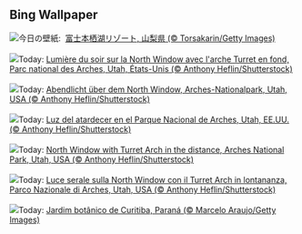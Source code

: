 ## Bing Wallpaper
![](https://www.bing.com/th?id=OHR.ShibaZakura2024_JA-JP5037441018_UHD.jpg&w=1000)今日の壁紙: &nbsp;[富士本栖湖リゾート, 山梨県 (© Torsakarin/Getty Images)](https://www.bing.com/th?id=OHR.ShibaZakura2024_JA-JP5037441018_UHD.jpg)
<br><br/>
![](https://www.bing.com/th?id=OHR.SunsetArchesNP_FR-FR6671864096_UHD.jpg&w=1000)Today: [Lumière du soir sur la North Window avec l'arche Turret en fond, Parc national des Arches, Utah, États-Unis (© Anthony Heflin/Shutterstock)](https://www.bing.com/th?id=OHR.SunsetArchesNP_FR-FR6671864096_UHD.jpg)
<br><br/>
![](https://www.bing.com/th?id=OHR.SunsetArchesNP_DE-DE3760698211_UHD.jpg&w=1000)Today: [Abendlicht über dem North Window, Arches-Nationalpark, Utah, USA (© Anthony Heflin/Shutterstock)](https://www.bing.com/th?id=OHR.SunsetArchesNP_DE-DE3760698211_UHD.jpg)
<br><br/>
![](https://www.bing.com/th?id=OHR.SunsetArchesNP_ES-ES7566145703_UHD.jpg&w=1000)Today: [Luz del atardecer en el Parque Nacional de Arches, Utah, EE.UU. (© Anthony Heflin/Shutterstock)](https://www.bing.com/th?id=OHR.SunsetArchesNP_ES-ES7566145703_UHD.jpg)
<br><br/>
![](https://www.bing.com/th?id=OHR.SunsetArchesNP_EN-GB5962271625_UHD.jpg&w=1000)Today: [North Window with Turret Arch in the distance, Arches National Park, Utah, USA (© Anthony Heflin/Shutterstock)](https://www.bing.com/th?id=OHR.SunsetArchesNP_EN-GB5962271625_UHD.jpg)
<br><br/>
![](https://www.bing.com/th?id=OHR.SunsetArchesNP_IT-IT3537789525_UHD.jpg&w=1000)Today: [Luce serale sulla North Window con il Turret Arch in lontananza, Parco Nazionale di Arches, Utah, USA (© Anthony Heflin/Shutterstock)](https://www.bing.com/th?id=OHR.SunsetArchesNP_IT-IT3537789525_UHD.jpg)
<br><br/>
![](https://www.bing.com/th?id=OHR.Curitiba_PT-BR8811404397_UHD.jpg&w=1000)Today: [Jardim botânico de Curitiba, Paraná (© Marcelo Araujo/Getty Images)](https://www.bing.com/th?id=OHR.Curitiba_PT-BR8811404397_UHD.jpg)
<br><br/>
